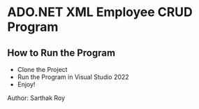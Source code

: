 # ADO.NET XML Employee CRUD Program

## How to Run the Program

- Clone the Project
- Run the Program in Visual Studio 2022
- Enjoy!
  
Author: Sarthak Roy
